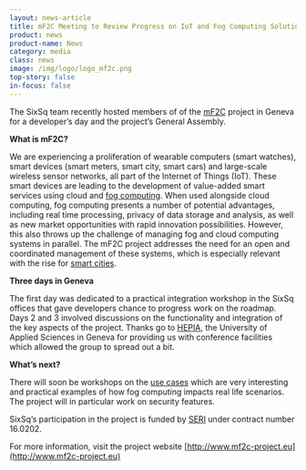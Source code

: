 ```yaml
---
layout: news-article
title: mF2C Meeting to Review Progress on IoT and Fog Computing Solutions
product: news
product-name: News
category: media
class: news
image: /img/logo/logo_mf2c.png
top-story: false
in-focus: false
---
```


The SixSq team recently hosted members of of the [mF2C](http://www.mf2c-project.eu/) project in Geneva for a developer’s day and the project’s General Assembly.

**What is mF2C?**

We are experiencing a proliferation of wearable computers (smart watches), smart devices (smart meters, smart city, smart cars) and large-scale wireless sensor networks, all part of the Internet of Things (IoT). These smart devices are leading to the development of value-added smart services using cloud and [fog computing](http://media.sixsq.com/blog/improving-emergency-situation-management-smart-cities). When used alongside cloud computing, fog computing presents a number of potential advantages, including real time processing, privacy of data storage and analysis, as well as new market opportunities with rapid innovation possibilities. However, this also throws up the challenge of managing fog and cloud computing systems in parallel. The mF2C project addresses the need for an open and coordinated management of these systems, which is especially relevant with the rise for [smart cities](http://media.sixsq.com/blog/what-is-a-smart-city).

**Three days in Geneva**

The first day was dedicated to a practical integration workshop in the SixSq offices that gave developers chance to progress work on the roadmap. Days 2 and 3 involved discussions on the functionality and integration of the key aspects of the project. Thanks go to [HEPIA](http://hepia.hesge.ch/), the University of Applied Sciences in Geneva for providing us with conference facilities which allowed the group to spread out a bit.

**What’s next?**

There will soon be workshops on the [use cases](http://www.mf2c-project.eu/blog/press-room/use-cases/) which are very interesting and practical examples of how fog computing impacts real life scenarios. The project will in particular work on security features.

SixSq’s participation in the project is funded by [SERI](https://www.sbfi.admin.ch/sbfi/en/home.html) under contract number 16.0202.

For more information, visit the project website [http://www.mf2c-project.eu](http://www.mf2c-project.eu)

